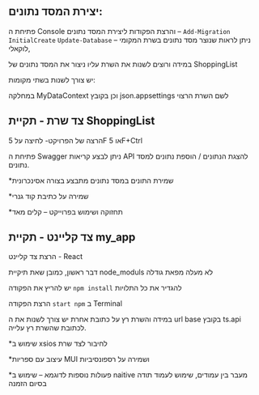 ## יצירת המסד נתונים:


פתיחת ה Console והרצת הפקודות ליצירת המסד נתונים –
`Add-Migration InitialCreate`
`Update-Database`
ניתן לראות שנוצר מסד נתונים בשרת המקומי – לוקאלי,


במידה ורוצים לשנות את השרת עליו ניצור את המסד נתונים של ShoppingList


יש צורך לשנות בשתי מקומות:


במחלקה MyDataContext וכן בקובץ json.appsettings לשם השרת הרצוי


## צד שרת - תקיית ShoppingList


הרצה של הפרויקט- לחיצה על 5F או 5F+Ctrl


פתיחת ה Swagger ניתן לבצע קריאות API להצגת הנתונים / הוספת נתונים למסד נתונים.


*שמירת התונים במסד נתונים מתבצע בצורה אסינכרונית


*שמירה על כתיבת קוד גנרי


*תחזוקה ושימוש בפרוייקט – קלים מאד


 ## צד קליינט - תקיית my_app


הרצת צד קליינט - React

 דבר ראשון, כמובן שאת תיקיית node_moduls לא מעלה מפאת גודלה

 
יש להריץ את הפקודה `npm install` להגדיר את כל התלויות



הרצת הפקודה `start npm` ב Terminal


במידה והשרת רץ על כתובת אחרת יש צורך לשנות את ה url base בקובץ ts.api לכתובת שהשרת
רץ עלייה.


*שימוש ב xsios לחיבור לצד שרת


*עיצוב עם ספריות MUI ושמירה על רספונסיביות


*פעולות נוספות לדוגמא – שימוש ב naitive מעבר בין עמודים, שימוש לעמוד תודה בסיום הזמנה

